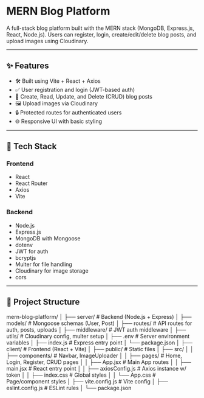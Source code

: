 # MERN Blog Platform

A full-stack blog platform built with the MERN stack (MongoDB, Express.js, React, Node.js). Users can register, login, create/edit/delete blog posts, and upload images using Cloudinary.

---

## ✨ Features

- 🛠️ Built using Vite + React + Axios
- ✅ User registration and login (JWT-based auth)
- 📝 Create, Read, Update, and Delete (CRUD) blog posts
- 🖼 Upload images via Cloudinary
- 🔒 Protected routes for authenticated users
- 🌐 Responsive UI with basic styling


---

## 🔧 Tech Stack

### Frontend
- React
- React Router
- Axios
- Vite

### Backend
- Node.js
- Express.js
- MongoDB with Mongoose
- dotenv
- JWT for auth
- bcryptjs
- Multer for file handling
- Cloudinary for image storage
- cors

---
## 🚀 Project Structure
mern-blog-platform/
│
├── server/                       # Backend (Node.js + Express)
│   ├── models/                   # Mongoose schemas (User, Post)
│   ├── routes/                   # API routes for auth, posts, uploads
│   ├── middleware/               # JWT auth middleware
│   ├── utils/                    # Cloudinary config, multer setup
│   ├── .env                      # Server environment variables
│   ├── index.js                  # Express entry point
│   └── package.json
│
├── client/                       # Frontend (React + Vite)
│   ├── public/                   # Static files
│   ├── src/
│   │   ├── components/           # Navbar, ImageUploader
│   │   ├── pages/                # Home, Login, Register, CRUD pages
│   │   ├── App.jsx               # Main App routes
│   │   ├── main.jsx              # React entry point
│   │   ├── axiosConfig.js        # Axios instance w/ token
│   │   ├── index.css             # Global styles
│   │   └── App.css               # Page/component styles
│   ├── vite.config.js            # Vite config
│   ├── eslint.config.js          # ESLint rules
│   └── package.json


